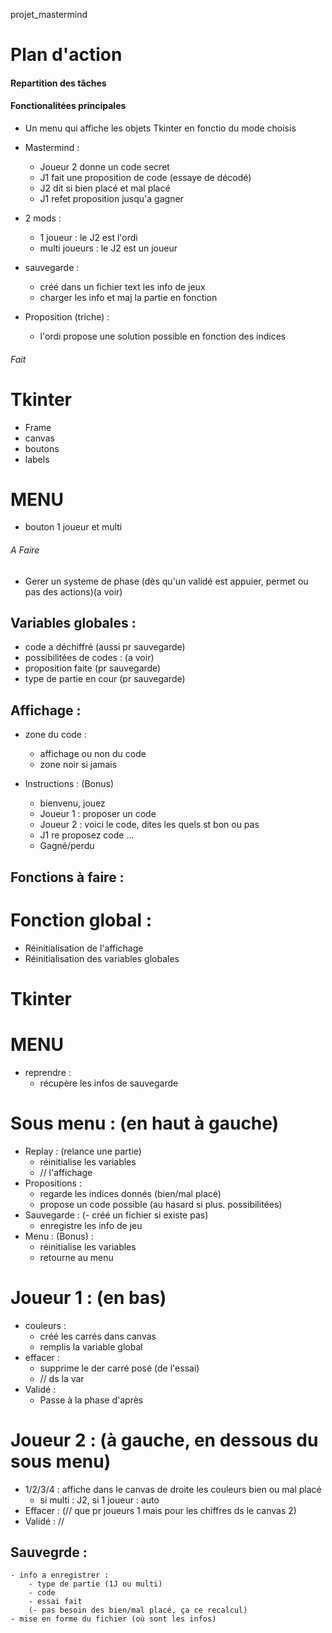 projet_mastermind

# Plan d'action ##############

#### Repartition des tâches


#### Fonctionalitées principales

- Un menu qui affiche les objets Tkinter en fonctio du mode choisis
- Mastermind :
    - Joueur 2 donne un code secret
    - J1 fait une proposition de code (essaye de décodé)
    - J2 dit si bien placé et mal placé
    - J1 refet proposition jusqu'a gagner
- 2 mods :
    - 1 joueur : le J2 est l'ordi 
    - multi joueurs : le J2 est un joueur

- sauvegarde :
    - créé dans un fichier text les info de jeux
    - charger les info et maj la partie en fonction
- Proposition (triche) :
    - l'ordi propose une solution possible en fonction des indices


###### Fait ######
# Tkinter
- Frame
- canvas
- boutons
- labels

# MENU
- bouton 1 joueur et multi

###### A Faire ######

- Gerer un systeme de phase (dès qu'un validé est appuier, permet ou pas des actions)(a voir)

## Variables globales :

- code a déchiffré (aussi pr sauvegarde)
- possibilitées de codes : (a voir)
- proposition faite (pr sauvegarde)
- type de partie en cour (pr sauvegarde)

## Affichage :

- zone du code :
    - affichage ou non du code
    - zone noir si jamais

- Instructions : (Bonus)
    - bienvenu, jouez
    - Joueur 1 : proposer un code
    - Joueur 2 : voici le code, dites les quels st bon ou pas
    - J1 re proposez code
    ...
    - Gagné/perdu

## Fonctions à faire :

# Fonction global :

- Réinitialisation de l'affichage
- Réinitialisation des variables globales

# Tkinter

# MENU
- reprendre :
    - récupère les infos de sauvegarde

# Sous menu : (en haut à gauche)
- Replay : (relance une partie)
    - réinitialise les variables
    - // l'affichage
- Propositions :
    - regarde les indices donnés (bien/mal placé)
    - propose un code possible (au hasard si plus. possibilitées)
- Sauvegarde :
    (- créé un fichier si existe pas)
    - enregistre les info de jeu
- Menu : (Bonus) :
    - réinitialise les variables
    - retourne au menu

# Joueur 1 : (en bas)
- couleurs :
    - créé les carrés dans canvas
    - remplis la variable global
- effacer :
    - supprime le der carré posé (de l'essai)
    - // ds la var
- Validé :
    - Passe à la phase d'après

# Joueur 2 : (à gauche, en dessous du sous menu)
- 1/2/3/4 : affiche dans le canvas de droite les couleurs bien ou mal placé
    - si multi : J2, si 1 joueur : auto
- Effacer : (// que pr joueurs 1 mais pour les chiffres ds le canvas 2)
- Validé : //

## Sauvegrde :
    - info a enregistrer :
        - type de partie (1J ou multi)
        - code
        - essai fait
        (- pas besoin des bien/mal placé, ça ce recalcul)
    - mise en forme du fichier (où sont les infos)
